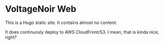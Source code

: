 # VoltageNoir Web

This is a Hugo static site.  It contains almost no content.

It does continuosly deploy to AWS CloudFront/S3.   I mean,
that is kinda nice, right?


